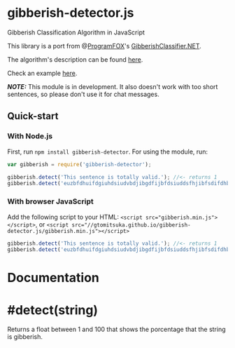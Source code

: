 # gibberish-detector.js
Gibberish Classification Algorithm in JavaScript

This library is a port from @[ProgramFOX](https://github.com/ProgramFOX)'s [GibberishClassifier.NET](https://github.com/ProgramFOX/GibberishClassifier.NET).

The algorithm's description can be found [here](http://www.codeproject.com/Articles/894766/Gibberish-Classification-Algorithm-and-Implementat).

Check an example [here](https://gtomitsuka.github.io/gibberish-detector.js).

***NOTE:*** This module is in development. It also doesn't work with too short sentences, so please don't use it for chat messages.

## Quick-start

### With Node.js

First, run `npm install gibberish-detector`.
For using the module, run:

``` javascript
var gibberish = require('gibberish-detector');

gibberish.detect('This sentence is totally valid.'); //<- returns 1
gibberish.detect('euzbfdhuifdgiuhdsiudvbdjibgdfijbfdsiuddsfhjibfsdifdhbfd'); //<- returns 70.3127178591856
```

### With browser JavaScript

Add the following script to your HTML: `<script src="gibberish.min.js"></script>`, or `<script src="//gtomitsuka.github.io/gibberish-detector.js/gibberish.min.js"></script>`

``` javascript
gibberish.detect('This sentence is totally valid.'); //<- returns 1
gibberish.detect('euzbfdhuifdgiuhdsiudvbdjibgdfijbfdsiuddsfhjibfsdifdhbfd'); //<- returns 70.3127178591856
```

# Documentation

# #detect(string)
Returns a float between 1 and 100 that shows the porcentage that the string is gibberish.
